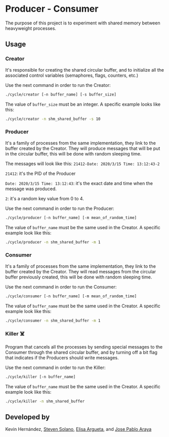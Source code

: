 # Producer - Consumer

The purpose of this project is to experiment with shared memory between heavyweight processes.

## Usage

### Creator
It's responsible for creating the shared circular buffer, and to initialize all the associated control variables (semaphores, flags, counters, etc.)

Use the next command in order to run the Creator:
```bash
./cycle/creator [-n buffer_name] [-s buffer_size]
```
The value of `buffer_size` must be an integer. A specific example looks like this:
```bash
./cycle/creator -n shm_shared_buffer -s 10
```

### Producer
It's a family of processes from the same implementation, they link to the buffer created by the Creator. They will produce messages that will be put in the circular buffer, this will be done with random sleeping time.

The messages will look like this: `21412-Date: 2020/3/15 Time: 13:12:43-2`

`21412`: it's the PID of the Producer

`Date: 2020/3/15 Time: 13:12:43`: it's the exact date and time when the message was produced.

`2`: it's a random key value from 0 to 4. 


Use the next command in order to run the Producer:
```bash
./cycle/producer [-n buffer_name] [-m mean_of_random_time]
```
The value of `buffer_name` must be the same used in the Creator. A specific example look like this:
```bash
./cycle/producer -n shm_shared_buffer -m 1
```

### Consumer
It's a family of processes from the same implementation, they link to the buffer created by the Creator. They will read messages from the circular buffer previously created, this will be done with random sleeping time.

Use the next command in order to run the Consumer:
```bash
./cycle/consumer [-n buffer_name] [-m mean_of_random_time]
```
The value of `buffer_name` must be the same used in the Creator. A specific example look like this:
```bash
./cycle/consumer -n shm_shared_buffer -m 1
```

### Killer ☠️
Program that cancels all the processes by sending special messages to the Consumer through the shared circular buffer, and by turning off a bit flag that indicates if the Producers should write messages.

Use the next command in order to run the Killer:
```bash
./cycle/killer [-n buffer_name]
```
The value of `buffer_name` must be the same used in the Creator. A specific example look like this:
```bash
./cycle/killer -n shm_shared_buffer
```

## Developed by
Kevin Hernández, [Steven Solano](https://github.com/solanors20), [Elisa Argueta](https://github.com/elisa7143), and [Jose Pablo Araya](https://github.com/arayajosepablo)